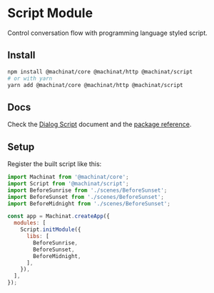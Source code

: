 # Script Module

Control conversation flow with programming language styled script.

## Install

```bash
npm install @machinat/core @machinat/http @machinat/script
# or with yarn
yarn add @machinat/core @machinat/http @machinat/script
```

## Docs

Check the [Dialog Script](https://machinat.com/docs/dialog-script)
document and the [package reference](https://machinat.com/api/modules/script.html).

## Setup

Register the built script like this:

```js
import Machinat from '@machinat/core';
import Script from '@machinat/script';
import BeforeSunrise from './scenes/BeforeSunset';
import BeforeSunset from './scenes/BeforeSunset';
import BeforeMidnight from './scenes/BeforeSunset';

const app = Machinat.createApp({
  modules: [
    Script.initModule({
      libs: [
        BeforeSunrise,
        BeforeSunset,
        BeforeMidnight,
      ],
    }),
  ],
});
```

